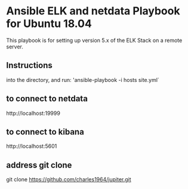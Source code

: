 # Ansible ELK and netdata Playbook for Ubuntu 18.04
 
This playbook is for setting up version 5.x of the ELK Stack on a remote server. 
 
 ## Instructions
 
into the directory, and run:
 'ansible-playbook -i hosts site.yml`
 
 ## to connect to netdata
 http://localhost:19999
 
 ## to connect to kibana
 http://localhost:5601
 
 ## address git clone
 
 git clone https://github.com/charles1964/jupiter.git
